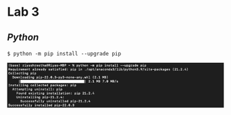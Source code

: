 # **Lab 3**

## _Python_

```ssh
$ python -m pip install --upgrade pip
```
![This is an image](https://github.com/rshrest2/CPE322/blob/main/Lab_3/Lab3/pip_install.png)
